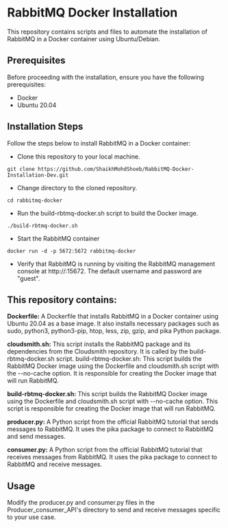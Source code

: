 # RabbitMQ Docker Installation
This repository contains scripts and files to automate the installation of RabbitMQ in a Docker container using Ubuntu/Debian.

## Prerequisites
Before proceeding with the installation, ensure you have the following prerequisites:
- Docker
- Ubuntu 20.04

## Installation Steps
Follow the steps below to install RabbitMQ in a Docker container:
- Clone this repository to your local machine.
````
git clone https://github.com/ShaikhMohdShoeb/RabbitMQ-Docker-Installation-Dev.git
````

- Change directory to the cloned repository.
````
cd rabbitmq-docker
````

- Run the build-rbtmq-docker.sh script to build the Docker image.
````
./build-rbtmq-docker.sh
````

- Start the RabbitMQ container
````
docker run -d -p 5672:5672 rabbitmq-docker
````

- Verify that RabbitMQ is running by visiting the RabbitMQ management console at http://:15672. The default username and password are "guest".

## This repository contains:
**Dockerfile:** A Dockerfile that installs RabbitMQ in a Docker container using Ubuntu 20.04 as a base image. It also installs necessary packages such as sudo, python3, python3-pip, htop, less, zip, gzip, and pika Python package.

**cloudsmith.sh:** This script installs the RabbitMQ package and its dependencies from the Cloudsmith repository. It is called by the build-rbtmq-docker.sh script.
build-rbtmq-docker.sh: This script builds the RabbitMQ Docker image using the Dockerfile and cloudsmith.sh script with the --no-cache option. It is responsible for creating the Docker image that will run RabbitMQ.

**build-rbtmq-docker.sh:** This script builds the RabbitMQ Docker image using the Dockerfile and cloudsmith.sh script with --no-cache option. This script is responsible for creating the Docker image that will run RabbitMQ.

**producer.py:** A Python script from the official RabbitMQ tutorial that sends messages to RabbitMQ. It uses the pika package to connect to RabbitMQ and send messages.

**consumer.py:** A Python script from the official RabbitMQ tutorial that receives messages from RabbitMQ. It uses the pika package to connect to RabbitMQ and receive messages.

## Usage
Modify the producer.py and consumer.py files in the Producer_consumer_API's directory to send and receive messages specific to your use case.



